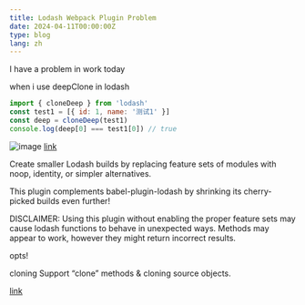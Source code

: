 ```yaml
---
title: Lodash Webpack Plugin Problem
date: 2024-04-11T00:00:00Z
type: blog
lang: zh
---
```


I have a problem in work today

when i use deepClone in lodash

```js
import { cloneDeep } from 'lodash'
const test1 = [{ id: 1, name: '测试1' }]
const deep = cloneDeep(test1)
console.log(deep[0] === test1[0]) // true
```

![image](https://static.ajiu9.cn/images/20240411170613.png)
[link](https://github.com/lodash/lodash-webpack-plugin)

Create smaller Lodash builds by replacing feature sets of modules with noop, identity, or simpler alternatives.

This plugin complements babel-plugin-lodash by shrinking its cherry-picked builds even further!

DISCLAIMER: Using this plugin without enabling the proper feature sets may cause lodash functions to behave in unexpected ways. Methods may appear to work, however they might return incorrect results.

opts!

cloning Support “clone” methods & cloning source objects.

[link](https://zhuanlan.zhihu.com/p/349260482)
